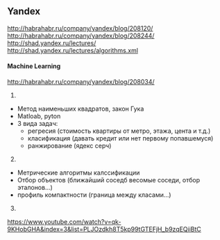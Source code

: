 Yandex
-

http://habrahabr.ru/company/yandex/blog/208120/
http://habrahabr.ru/company/yandex/blog/208244/
http://shad.yandex.ru/lectures/
http://shad.yandex.ru/lectures/algorithms.xml

#### Machine Learning

http://habrahabr.ru/company/yandex/blog/208034/

1.

* Метод наименьших квадратов, закон Гука
* Matloab, pyton
* 3 вида задач:
    * регресия (стоимость квартиры от метро, этажа, цента и т.д.)
    * класификация (давать кредит или нет первому попавшемуся)
    * ранжирование (ядекс серч)

2.

* Метрические алгоритмы калссификации
* Отбор объектов (ближайший соседб весомые соседи, отбор эталонов...)
* профиль компактности (граница между класами...)

3.



https://www.youtube.com/watch?v=qk-9KHobGHA&index=3&list=PLJOzdkh8T5kp99tGTEFjH_b9zqEQiiBtC
